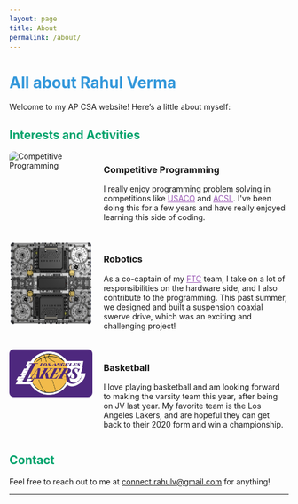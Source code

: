 ```yaml
---
layout: page
title: About
permalink: /about/
---
```


# <span style="color: #3498db;">All about Rahul Verma</span>

Welcome to my AP CSA website! Here’s a little about myself:

## <span style="color: #00A36C;">Interests and Activities</span>

<div style="display: flex; align-items: flex-start; margin-bottom: 20px;">
    <div style="flex: 0 0 150px; margin-right: 20px;">
        <img src="https://github.com/user-attachments/assets/58bcc164-06b4-4494-94c4-5a06c0c1f8c8" alt="Competitive Programming" style="width: 100%; border-radius: 8px;">
    </div>
    <div style="flex: 1;">
        <h3>Competitive Programming</h3>
        <p>I really enjoy programming problem solving in competitions like <a href="https://usaco.org" style="color: #9b59b6;">USACO</a> and <a href="https://www.acsl.org" style="color: #9b59b6;">ACSL</a>. I've been doing this for a few years and have really enjoyed learning this side of coding.</p>
    </div>
</div>

<div style="display: flex; align-items: flex-start; margin-bottom: 20px;">
    <div style="flex: 0 0 150px; margin-right: 20px;">
        <img src="../images/Robot2.png" alt="Robotics" style="width: 100%; border-radius: 8px;">
    </div>
    <div style="flex: 1;">
        <h3>Robotics</h3>
        <p>As a co-captain of my <a href="https://www.firstinspires.org/robotics/ftc" style="color: #9b59b6;">FTC</a> team, I take on a lot of responsibilities on the hardware side, and I also contribute to the programming. This past summer, we designed and built a suspension coaxial swerve drive, which was an exciting and challenging project!</p>
    </div>
</div>

<div style="display: flex; align-items: flex-start;">
    <div style="flex: 0 0 150px; margin-right: 20px;">
        <img src="../images/lakers.png" alt="Basketball" style="width: 100%; border-radius: 8px;">
    </div>
    <div style="flex: 1;">
        <h3>Basketball</h3>
        <p>I love playing basketball and am looking forward to making the varsity team this year, after being on JV last year. My favorite team is the Los Angeles Lakers, and are hopeful they can get back to their 2020 form and win a championship.</p>
    </div>
</div>

## <span style="color: #00A36C;">Contact</span>

Feel free to reach out to me at connect.rahulv@gmail.com for anything!

---
<script src="https://utteranc.es/client.js"
        repo="rahulverma13/rahul_2025"
        issue-term="pathname"
        theme="github-light"
        crossorigin="anonymous"
        async>
</script>